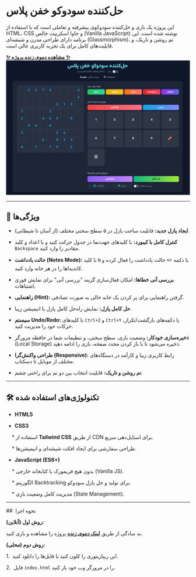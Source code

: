 # حل‌کننده سودوکو خفن پلاس



این پروژه یک بازی و حل‌کننده سودوکوی پیشرفته و تعاملی است که با استفاده از HTML، CSS و جاوا اسکریپت خالص (Vanilla JavaScript) نوشته شده است. این برنامه دارای طراحی مدرن و شیشه‌ای (Glassmorphism)، تم روشن و تاریک، و قابلیت‌های کامل برای یک تجربه کاربری عالی است.



**[✨ مشاهده دموی زنده پروژه ✨](https://seyyedsajjadfazeli.github.io/sudoku-solver/)**
![نمایی از پروژه حل‌کننده سودوکو](https://raw.githubusercontent.com/SeyyedSajjadFazeli/sudoku-solver/main/SeyyedSajjadFazeli.png)



---



## 🚀 ویژگی‌ها



* **ایجاد پازل جدید:** قابلیت ساخت پازل در ۵ سطح سختی مختلف (از آسان تا شیطانی).

* **کنترل کامل با کیبورد:** با کلیدهای جهت‌نما در جدول حرکت کنید و با اعداد و کلید `Backspace` مقادیر را وارد کنید.

* **حالت یادداشت (Notes Mode):** با کلید `N` یا دکمه ✏️ حالت یادداشت را فعال کرده و کاندیداها را در هر خانه وارد کنید.

* **بررسی آنی خطاها:** امکان فعال‌سازی گزینه "بررسی آنی" برای نمایش فوری اشتباهات.

* **راهنمایی (Hint):** گرفتن راهنمایی برای پر کردن یک خانه خالی به صورت تصادفی.

* **حل کامل پازل:** نمایش راه‌حل کامل پازل با انیمیشن زیبا.

* **سیستم Undo/Redo:** با کلیدهای `Ctrl+Z` و `Ctrl+Y` یا دکمه‌های بازگشت/تکرار، حرکات خود را مدیریت کنید.

* **ذخیره‌سازی خودکار:** وضعیت بازی، سطح سختی، و تنظیمات شما در حافظه مرورگر (Local Storage) ذخیره می‌شود تا با باز کردن مجدد صفحه، بازی را ادامه دهید.

* **طراحی واکنش‌گرا (Responsive):** رابط کاربری زیبا و کارآمد در دستگاه‌های مختلف از موبایل تا دسکتاپ.

* **تم روشن و تاریک:** قابلیت انتخاب بین دو تم برای راحتی چشم.



---



## 🛠️ تکنولوژی‌های استفاده شده



* **HTML5**

* **CSS3**

    * استفاده از **Tailwind CSS** از طریق CDN برای استایل‌دهی سریع.

    * طراحی سفارشی برای ایجاد افکت شیشه‌ای و انیمیشن‌ها.

* **JavaScript (ES6+)**

    * بدون هیچ فریمورک یا کتابخانه خارجی (Vanilla JS).

    * الگوریتم Backtracking برای تولید و حل پازل سودوکو.

    * مدیریت کامل وضعیت بازی (State Management).



---



##  نحوه اجرا



**روش اول (آنلاین):**

به سادگی از طریق **[لینک دموی زنده](https://seyyedsajjadfazeli.github.io/sudoku-solver/)** پروژه را مشاهده و بازی کنید.



**روش دوم (محلی):**

1.  این ریپازیتوری را کلون کنید یا فایل‌ها را دانلود کنید.

2.  فایل `index.html` را در مرورگر وب خود باز کنید.
